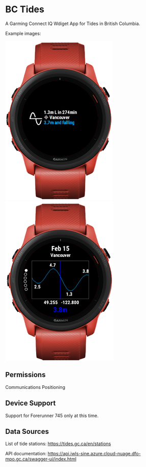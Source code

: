 # BC Tides

A Garming Connect IQ Wdiget App for Tides in British Columbia.


Example images:

![Alt text](doc/img/yvr_tide_glance_full.png)
![Alt text](doc/img/yvr_tide_graph_full.png)


## Permissions

Communications
Positioning

## Device Support

Support for Forerunner 745 only at this time.

## Data Sources

List of tide stations:
https://tides.gc.ca/en/stations

API documentation:
https://api.iwls-sine.azure.cloud-nuage.dfo-mpo.gc.ca/swagger-ui/index.html
